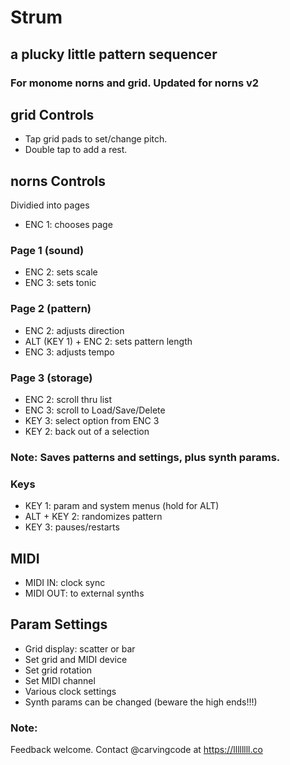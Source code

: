 # Strum
## a plucky little pattern sequencer

### For monome norns and grid. Updated for norns v2

## grid Controls

- Tap grid pads to set/change pitch.
- Double tap to add a rest.

## norns Controls

Dividied into pages

- ENC 1: chooses page

### Page 1 (sound)

- ENC 2: sets scale
- ENC 3: sets tonic

### Page 2 (pattern)

- ENC 2: adjusts direction
- ALT (KEY 1) + ENC 2: sets pattern length
- ENC 3: adjusts tempo

### Page 3 (storage)

- ENC 2: scroll thru list
- ENC 3: scroll to Load/Save/Delete
- KEY 3: select option from ENC 3
- KEY 2: back out of a selection

### Note: Saves patterns and settings, plus synth params.

### Keys
- KEY 1: param and system menus (hold for ALT)
- ALT + KEY 2: randomizes pattern
- KEY 3: pauses/restarts

## MIDI

- MIDI IN: clock sync
- MIDI OUT: to external synths

## Param Settings

- Grid display: scatter or bar
- Set grid and MIDI device
- Set grid rotation
- Set MIDI channel
- Various clock settings
- Synth params can be changed (beware the high ends!!!)


### Note:

Feedback welcome. Contact @carvingcode at https://llllllll.co
